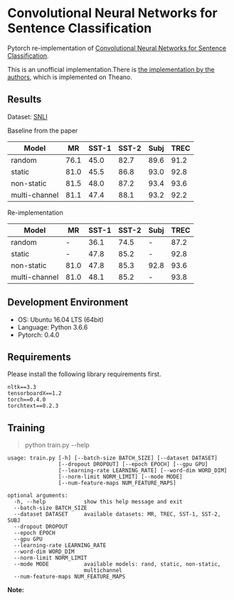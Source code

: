 # Convolutional Neural Networks for Sentence Classification
Pytorch re-implementation of [Convolutional Neural Networks for Sentence Classification](https://arxiv.org/abs/1408.5882).

This is an unofficial implementation.There is [the implementation by the authors](https://github.com/yoonkim/CNN_sentence), which is implemented on Theano.

## Results
Dataset: [SNLI](https://nlp.stanford.edu/projects/snli/)

Baseline from the paper

| Model | MR | SST-1 | SST-2 | Subj | TREC |
| ----- | -- | ----- | ----- | ---- | ---- |
| random | 76.1 | 45.0 | 82.7 | 89.6 | 91.2 |
| static | 81.0 | 45.5 | 86.8 | 93.0 | 92.8 |
| non-static | 81.5 | 48.0 | 87.2 | 93.4 | 93.6 |
| multi-channel | 81.1 | 47.4 | 88.1 | 93.2 | 92.2 |

Re-implementation

| Model | MR | SST-1 | SST-2 | Subj | TREC |
| ----- | -- | ----- | ----- | ---- | ---- |
| random | - | 36.1 | 74.5 | - | 87.2 |
| static | - | 47.8 | 85.2 | - | 92.8 |
| non-static | 81.0 | 47.8 | 85.3 | 92.8 | 93.6 |
| multi-channel | 81.0 | 48.1 | 85.2 | - | 93.8 |



## Development Environment
- OS: Ubuntu 16.04 LTS (64bit)
- Language: Python 3.6.6
- Pytorch: 0.4.0

## Requirements
Please install the following library requirements first.

    nltk==3.3
    tensorboardX==1.2
    torch==0.4.0
    torchtext==0.2.3
    
## Training
> python train.py --help

    usage: train.py [-h] [--batch-size BATCH_SIZE] [--dataset DATASET]
                    [--dropout DROPOUT] [--epoch EPOCH] [--gpu GPU]
                    [--learning-rate LEARNING_RATE] [--word-dim WORD_DIM]
                    [--norm-limit NORM_LIMIT] [--mode MODE]
                    [--num-feature-maps NUM_FEATURE_MAPS]

    optional arguments:
      -h, --help            show this help message and exit
      --batch-size BATCH_SIZE
      --dataset DATASET     available datasets: MR, TREC, SST-1, SST-2, SUBJ
      --dropout DROPOUT
      --epoch EPOCH
      --gpu GPU
      --learning-rate LEARNING_RATE
      --word-dim WORD_DIM
      --norm-limit NORM_LIMIT
      --mode MODE           available models: rand, static, non-static,
                            multichannel
      --num-feature-maps NUM_FEATURE_MAPS

 
 **Note:** 
